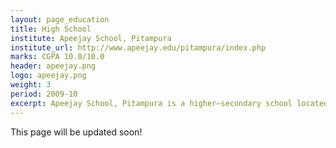 ```yaml
---
layout: page_education
title: High School
institute: Apeejay School, Pitampura
institute_url: http://www.apeejay.edu/pitampura/index.php
marks: CGPA 10.0/10.0
header: apeejay.png
logo: apeejay.png
weight: 3
period: 2009-10
excerpt: Apeejay School, Pitampura is a higher–secondary school located in Pitampura, New Delhi, India. It is affiliated to Central Board of Secondary Education (CBSE). Secured a perfect CGPA of 10 in the high school board exams and finished top of my class.
---
```

This page will be updated soon!
